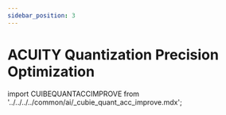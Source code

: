 ```yaml
---
sidebar_position: 3
---
```


# ACUITY Quantization Precision Optimization

import CUIBEQUANTACCIMPROVE from '../../../../common/ai/\_cubie_quant_acc_improve.mdx';

<CUIBEQUANTACCIMPROVE />
